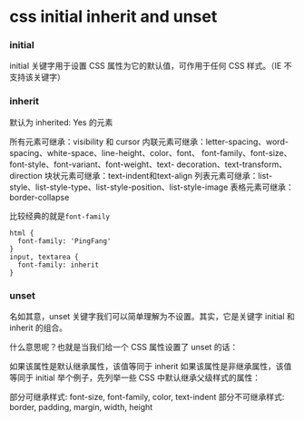 # css initial inherit and unset

### initial

initial 关键字用于设置 CSS 属性为它的默认值，可作用于任何 CSS 样式。（IE 不支持该关键字）

### inherit

默认为 inherited: Yes 的元素

所有元素可继承：visibility 和 cursor
内联元素可继承：letter-spacing、word-spacing、white-space、line-height、color、font、 font-family、font-size、font-style、font-variant、font-weight、text- decoration、text-transform、direction
块状元素可继承：text-indent和text-align
列表元素可继承：list-style、list-style-type、list-style-position、list-style-image
表格元素可继承：border-collapse

比较经典的就是`font-family`

    html {
      font-family: 'PingFang'
    }
    input, textarea {
      font-family: inherit
    }

### unset

名如其意，unset 关键字我们可以简单理解为不设置。其实，它是关键字 initial 和 inherit 的组合。

什么意思呢？也就是当我们给一个 CSS 属性设置了 unset 的话：

如果该属性是默认继承属性，该值等同于 inherit
如果该属性是非继承属性，该值等同于 initial
举个例子，先列举一些 CSS 中默认继承父级样式的属性：

部分可继承样式: font-size, font-family, color, text-indent
部分不可继承样式: border, padding, margin, width, height
